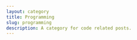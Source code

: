 ```yaml
---
layout: category
title: Programming
slug: programming
description: A category for code related posts.
---
```

